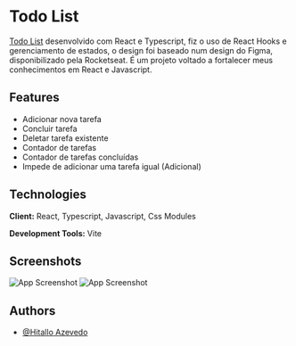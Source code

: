 
# Todo List 

[Todo List](https://hitallozevedo-todolist-react.netlify.app/) desenvolvido com React e Typescript, fiz o uso de React Hooks e gerenciamento de estados, o design foi baseado num design do Figma, disponibilizado pela Rocketseat. É um projeto voltado a fortalecer meus conhecimentos em React e Javascript.



## Features

- Adicionar nova tarefa
- Concluir tarefa
- Deletar tarefa existente
- Contador de tarefas
- Contador de tarefas concluídas
- Impede de adicionar uma tarefa igual (Adicional)
## Technologies

**Client:** React, Typescript, Javascript, Css Modules

**Development Tools:** Vite


## Screenshots

![App Screenshot](https://i.pinimg.com/736x/92/27/13/9227133365b370f1fd4c485b833f0b87.jpg)
![App Screenshot](https://i.pinimg.com/736x/f0/c0/3d/f0c03da047919751365f814e2da25cd6.jpg)


## Authors

- [@Hitallo Azevedo](https://www.github.com/hitalloazevedo)

